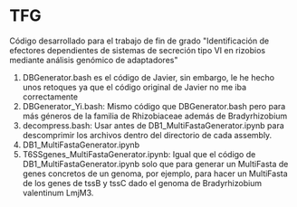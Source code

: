 # TFG
Código desarrollado para el trabajo de fin de grado "Identificación de efectores dependientes de sistemas de secreción tipo VI en rizobios mediante análisis genómico de adaptadores"

1. DBGenerator.bash es el código de Javier, sin embargo, le he hecho unos retoques ya que el código original de Javier no me iba correctamente
2. DBGenerator_Yi.bash: Mismo código que DBGenerator.bash pero para más géneros de la familia de Rhizobiaceae además de Bradyrhizobium
3. decompress.bash: Usar antes de DB1_MultiFastaGenerator.ipynb para descomprimir los archivos dentro del directorio de cada assembly.
4. DB1_MultiFastaGenerator.ipynb
5. T6SSgenes_MultiFastaGenerator.ipynb: Igual que el código de DB1_MultiFastaGenerator.ipynb solo que para generar un MultiFasta de genes concretos de un genoma, por ejemplo, para hacer un MultiFasta de los genes de tssB y tssC dado el genoma de Bradyrhizobium valentinum LmjM3.


